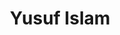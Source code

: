 ---
title: "Yusuf Islam"
summary: "He became a Muslim in 1977 after his brother had given him a copy of the Quraan to read. It was from there, that he had changed his name and had promised to release one more album with his old time producer Paul Samwell-Smith called, \"Back To Earth\". Upon retiring, he felt that it was not right to live in a life of luxury, and he was helping in humanitarian and charitable causes. He also gained government funding for under-privileged Muslim schools in Britain. Yusuf now annually donates over half his income to charity. His 1972 album Catch Bull at Four spent three weeks at number one on the Billboard 200, and fifteen weeks at number one in the Australian ARIA Charts. He earned two ASCAP songwriting awards in 2005 and 2006 for \"The First Cut Is the Deepest\", and the song has been a hit for four different artists. His other hit songs include \"Father and Son\", \"Wild World\", \"Peace Train\", \"Moonshadow\", and \"Morning Has Broken\". In 2007 he received the British Academy's Ivor Novello Award for Outstanding Song Collection. In December 1977, Stevens converted to Islam and adopted the name Yusuf Islam the following year. In 1979, he auctioned all his guitars for charity and left his music career to devote himself to educational and philanthropic causes in the Muslim community. He was embroiled in a long-running controversy regarding comments he made in 1989 about the death fatwa on author Salman Rushdie. He has received two honorary doctorates and awards for promoting peace from two organizations founded by Mikhail Gorbachev. In 1995, Yusuf Islam released another release \"The Life Of The Last Prophet\" on his own label: Mountain Of Light followed by \"A For Allah\" in 2000. In 2006, he returned to pop music – releasing his first album of new pop songs in 28 years, titled An Other Cup. With that release and for subsequent ones, he dropped the surname \"Islam\" from the album cover art – using the stage name \"Yusuf\" as a mononym. In 2009, he released the album Roadsinger, and in 2014, he released the album Tell 'Em I'm Gone, and began his first US tour since 1978.He was inducted into the Rock and Roll Hall of Fame in 2014. In October 2014, he launched his book entitled \"Why I Still Carry A Guitar\"."
image: "yusuf-islam.jpg"
apple_music_artist_url: "None"
---